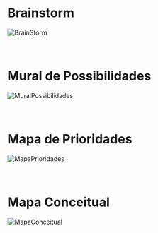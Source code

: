 # Brainstorm
![BrainStorm](https://user-images.githubusercontent.com/79855405/135734502-b4687c53-6ba8-4e2d-9b9c-16edcfdba449.jpg)
<br><br><br>

# Mural de Possibilidades
![MuralPossibilidades](https://user-images.githubusercontent.com/79855405/135734515-f8c5fe56-f73f-4142-b829-d4ac53566f74.jpg)
<br><br><br>

# Mapa de Prioridades
![MapaPrioridades](https://user-images.githubusercontent.com/79855405/135734526-819b1986-fc06-4d20-8c5f-536a43212d1e.jpg)
<br><br><br>

# Mapa Conceitual
![MapaConceitual](https://user-images.githubusercontent.com/79855405/135734534-92d726ab-4358-4d19-b500-fac81ae0eabf.jpg)
<br>



